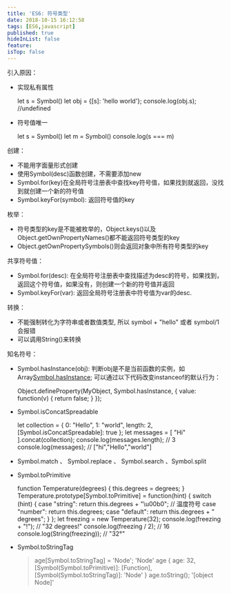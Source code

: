 ```yaml
---
title: 'ES6: 符号类型'
date: 2018-10-15 16:12:58
tags: [ES6,javascript]
published: true
hideInList: false
feature: 
isTop: false
---
```


引入原因：

*   实现私有属性
    
    let s = Symbol()
    let obj = {[s]: 'hello world'};
    console.log(obj.s); //undefined
    
*   符号值唯一
    
    let s = Symbol()
    let m = Symbol()
    console.log(s === m)
    

创建：

*   不能用字面量形式创建
*   使用Symbol(desc)函数创建，不需要添加new
*   Symbol.for(key)在全局符号注册表中查找key符号值，如果找到就返回，没找到就创建一个新的符号值
*   Symbol.keyFor(symbol): 返回符号值的key

枚举：

*   符号类型的key是不能被枚举的，Object.keys()以及Object.getOwnPropertyNames()都不能返回符号类型的key
*   Object.getOwnPropertySymbols()则会返回对象中所有符号类型的key

共享符号值：

*   Symbol.for(desc): 在全局符号注册表中查找描述为desc的符号，如果找到，返回这个符号值，如果没有，则创建一个新的符号值并返回
*   Symbol.keyFor(var): 返回全局符号注册表中符号值为var的desc.

转换：

*   不能强制转化为字符串或者数值类型, 所以 symbol + "hello" 或者 symbol/1 会报错
*   可以调用String()来转换

知名符号：

*   Symbol.hasInstance(obj): 判断obj是不是当前函数的实例，如Array[Symbol.hasInstance](obj); 可以通过以下代码改变instanceof的默认行为：
    
    Object.defineProperty(MyObject, Symbol.hasInstance, {
        value: function(v) {
            return false;
        }
    });
    
*   Symbol.isConcatSpreadable
    
    let collection = {
        0: "Hello",
        1: "world",
        length: 2,
        [Symbol.isConcatSpreadable]: true
    };
    let messages = [ "Hi" ].concat(collection);
    console.log(messages.length); // 3
    console.log(messages); // ["hi","Hello","world"]
    
*   Symbol.match 、 Symbol.replace 、 Symbol.search 、Symbol.split
*   Symbol.toPrimitive
    
    function Temperature(degrees) {
        this.degrees = degrees;
    }
    Temperature.prototype[Symbol.toPrimitive] = function(hint) {
        switch (hint) {
        case "string":
            return this.degrees + "\\u00b0"; // 温度符号
        case "number":
            return this.degrees;
        case "default":
            return this.degrees + " degrees";
        }
    };
    let freezing = new Temperature(32);
    console.log(freezing + "!"); // "32 degrees!"
    console.log(freezing / 2); // 16
    console.log(String(freezing)); // "32°"
    
*   Symbol.toStringTag
    
    > age\[Symbol.toStringTag\] = 'Node';
    'Node'
    > age
    { age: 32,
    [Symbol(Symbol.toPrimitive)]: [Function],
    [Symbol(Symbol.toStringTag)]: 'Node' }
    > age.toString();
    '[object Node]'